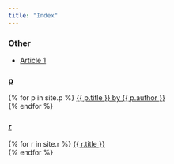 ```yaml
---
title: "Index"
---
```


### Other

- [Article 1](/article1)

### [p](/p)
{% for p in site.p %}
  <a href="{{ p.url }}">{{ p.title }} by {{ p.author }}</a><br>
{% endfor %}

### [r](/r)
{% for r in site.r %}
  <a href="{{ r.url }}">{{ r.title }}</a><br>
{% endfor %}
